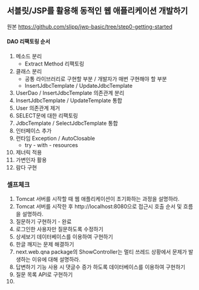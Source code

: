 ## 서블릿/JSP를 활용해 동적인 웹 애플리케이션 개발하기

원본
https://github.com/slipp/jwp-basic/tree/step0-getting-started

#### DAO 리팩토링 순서
1. 메소드 분리
   - Extract Method 리팩토링
2. 클래스 분리
   - 공통 라이브러리로 구현할 부분 / 개발자가 매번 구현해야 할 부분
   - InsertJdbcTemplate / UpdateJdbcTemplate
3. UserDao / InsertJdbcTemplate 의존관계 분리
4. InsertJdbcTemplate / UpdateTemplate 통합
5. User 의존관계 제거
6. SELECT문에 대한 리팩토링
7. JdbcTemplate / SelectJdbcTemplate 통합
8. 인터페이스 추가
9. 런타임 Exception / AutoClosable
    - try - with - resources
10. 제너릭 적용
11. 가변인자 활용
12. 람다 구현


### 셀프체크
1. Tomcat 서버를 시작할 때 웹 애플리케이션이 초기화하는 과정을 설명하라.
2. Tomcat 서버를 시작한 후 http://localhost:8080으로 접근시 호출 순서 및 흐름을 설명하라.
3. 질문하기 구현하기 - 완료
4. 로그인한 사용자만 질문하도록 수정하기
5. 상세보기 데이터베이스를 이용하여 구현하기
6. 한글 깨지는 문제 해결하기
7. next.web.qna package의 ShowController는 멀티 쓰레드 상황에서 문제가 발생하는 이유에 대해 설명하라.
8. 답변하기 기능 사용 시 댓글수 증가 하도록 데이터베이스를 이용하여 구현하기
9. 질문 목록 API로 구현하기
10. 